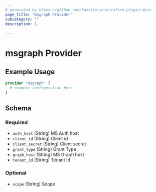 ```yaml
---
# generated by https://github.com/hashicorp/terraform-plugin-docs
page_title: "msgraph Provider"
subcategory: ""
description: |-
  
---
```


# msgraph Provider



## Example Usage

```terraform
provider "msgraph" {
  # example configuration here
}
```

<!-- schema generated by tfplugindocs -->
## Schema

### Required

- `auth_host` (String) MS Auth host
- `client_id` (String) Client id
- `client_secret` (String) Client secret
- `grant_type` (String) Grant Type
- `graph_host` (String) MS Graph host
- `tenant_id` (String) Tenant Id

### Optional

- `scope` (String) Scope

